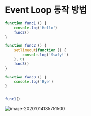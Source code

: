 # Event Loop 동작 방법

```javascript
function func1 () {
    console.log('Hello')
    func2()
}

function func2 () {
    setTimeout(function () {
	    console.log('Ssafy!')        
    }, 0)
	func3()
}

function func3 () {
    console.log('Bye')
}


func1()
```

![image-20201014135751500](image-20201014135751500.png)

